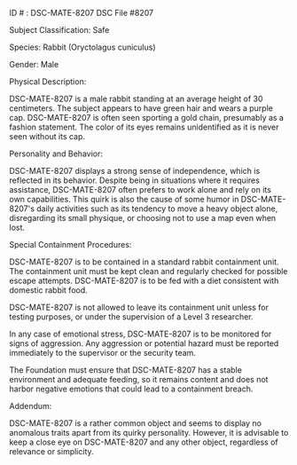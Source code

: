 ID # : DSC-MATE-8207
DSC File #8207

Subject Classification: Safe

Species: Rabbit (Oryctolagus cuniculus)

Gender: Male

Physical Description:

DSC-MATE-8207 is a male rabbit standing at an average height of 30 centimeters. The subject appears to have green hair and wears a purple cap. DSC-MATE-8207 is often seen sporting a gold chain, presumably as a fashion statement. The color of its eyes remains unidentified as it is never seen without its cap.

Personality and Behavior:

DSC-MATE-8207 displays a strong sense of independence, which is reflected in its behavior. Despite being in situations where it requires assistance, DSC-MATE-8207 often prefers to work alone and rely on its own capabilities. This quirk is also the cause of some humor in DSC-MATE-8207's daily activities such as its tendency to move a heavy object alone, disregarding its small physique, or choosing not to use a map even when lost.

Special Containment Procedures:

DSC-MATE-8207 is to be contained in a standard rabbit containment unit. The containment unit must be kept clean and regularly checked for possible escape attempts. DSC-MATE-8207 is to be fed with a diet consistent with domestic rabbit food.

DSC-MATE-8207 is not allowed to leave its containment unit unless for testing purposes, or under the supervision of a Level 3 researcher.

In any case of emotional stress, DSC-MATE-8207 is to be monitored for signs of aggression. Any aggression or potential hazard must be reported immediately to the supervisor or the security team.

The Foundation must ensure that DSC-MATE-8207 has a stable environment and adequate feeding, so it remains content and does not harbor negative emotions that could lead to a containment breach.

Addendum:

DSC-MATE-8207 is a rather common object and seems to display no anomalous traits apart from its quirky personality. However, it is advisable to keep a close eye on DSC-MATE-8207 and any other object, regardless of relevance or simplicity.